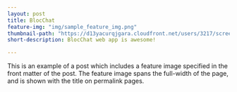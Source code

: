 ```yaml
---
layout: post
title: BlocChat
feature-img: "img/sample_feature_img.png"
thumbnail-path: "https://d13yacurqjgara.cloudfront.net/users/3217/screenshots/2030974/bloctalk_1x.png"
short-description: BlocChat web app is awesome!

---
```

This is an example of a post which includes a feature image specified in the front matter of the post. The feature image spans the full-width of the page, and is shown with the title on permalink pages.
